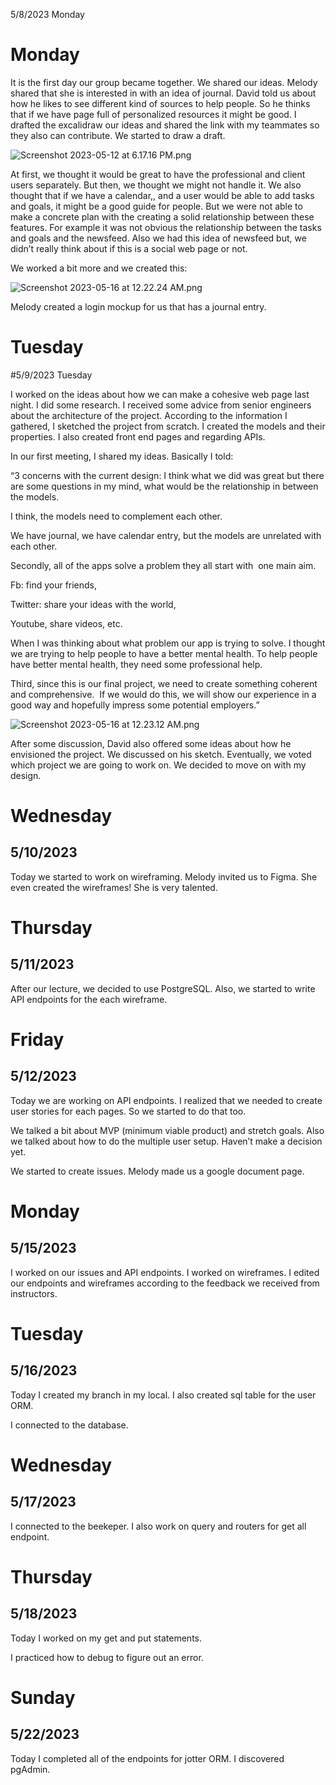 5/8/2023 Monday

# Monday

It is the first day our group  became together. We shared our ideas. Melody shared that she is interested in with an idea of journal.
David told us about how he likes to see different kind of sources to help people. So he thinks that if we have  page full of personalized resources it might be good.
I drafted the excalidraw our ideas and shared the link with my teammates so they also can contribute.
We started to draw a draft.

![Screenshot 2023-05-12 at 6.17.16 PM.png](https://s3-us-west-2.amazonaws.com/secure.notion-static.com/ba7c4cbd-c50f-4193-8827-32eb977f717a/Screenshot_2023-05-12_at_6.17.16_PM.png)

At first, we thought it would be great to have the professional and client users separately. But then, we thought we might not handle it.
We also thought that if we have a calendar,, and a user would be able to add tasks and goals, it might be a good guide for people. But we were not able to make a concrete plan with the creating a solid relationship between these features.
For example it was not obvious the relationship between the tasks and goals and the newsfeed.
Also we had this idea of newsfeed but, we didn’t really think about if this is a social web page or not.

We worked a bit more and we created this:

![Screenshot 2023-05-16 at 12.22.24 AM.png](https://s3-us-west-2.amazonaws.com/secure.notion-static.com/e2909c93-1c9c-4581-bb6a-1c1358cc901e/Screenshot_2023-05-16_at_12.22.24_AM.png)

Melody created a login mockup for us that has a journal entry.


# Tuesday
#5/9/2023 Tuesday

I worked on the ideas about how we can make a cohesive web page last night. I did some research. I received some advice from senior engineers about the architecture of the project. According to the information I gathered, I sketched the project from scratch. I created the models and their properties. I also created front end pages and regarding APIs.

In our first meeting, I shared my ideas.  Basically I told:

“3 concerns with the current design:
I think what we did was great but there are some questions in my mind, what would be the relationship in between the models.

I think, the models need to complement each other.

We have journal, we have calendar entry, but the models are unrelated with each other.

Secondly, all of the apps solve a problem they all start with  one main aim.

Fb: find your friends,

Twitter: share your ideas with the world,

Youtube, share videos, etc.

When I was thinking about what problem our app is trying to solve. I thought we are trying to help people to have a better mental health. To help people have better mental health, they need some professional help.

Third, since this is our final project, we need to create something coherent and comprehensive.  If we would do this, we will show our experience in a good way and hopefully impress some potential employers.”

![Screenshot 2023-05-16 at 12.23.12 AM.png](https://s3-us-west-2.amazonaws.com/secure.notion-static.com/cd160ff1-6093-4c6f-bd1c-a5346eef8afe/Screenshot_2023-05-16_at_12.23.12_AM.png)

After some discussion, David also offered some ideas about how he envisioned the project. We discussed on his sketch. Eventually, we voted which project we are going to work on. We decided to move on with my design.

# Wednesday
## 5/10/2023
Today we started to work on wireframing. Melody invited us to Figma. She even created the wireframes! She is very talented.

# Thursday
## 5/11/2023
After our lecture, we decided to use PostgreSQL. Also, we started to write API endpoints for the each wireframe.

# Friday
## 5/12/2023
Today we are working on API endpoints. I realized that we needed to create user stories for each pages. So we started to do that too.

We talked a bit about MVP (minimum viable product) and stretch goals.
Also we talked about how to do the multiple user setup. Haven’t make a decision yet.

We started to create issues. Melody made us a google document page.

# Monday
## 5/15/2023
I worked on our issues and API endpoints. I worked on wireframes. I edited our endpoints and wireframes according to the feedback we received from instructors.

# Tuesday
## 5/16/2023

Today I created my branch in my local. I also  created
sql table for the user ORM.

I connected to the database.

# Wednesday
## 5/17/2023

I connected to the beekeper. I also work on query and routers for get all endpoint.

# Thursday
## 5/18/2023
Today I worked on my get and put statements.

I practiced how to debug to figure out an error.

# Sunday
## 5/22/2023

Today I completed all of the endpoints for jotter ORM. I discovered pgAdmin.
